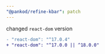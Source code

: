 ```yaml
---
"@pankod/refine-kbar": patch
---
```


changed `react-dom` version

```diff
- "react-dom": "^17.0.4"
+ "react-dom": "^17.0.0 || ^18.0.0"
```
